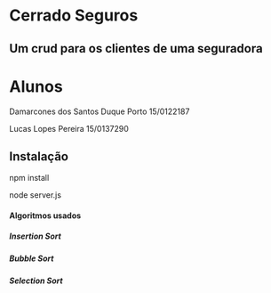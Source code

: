 # Cerrado Seguros
## Um crud para os clientes de uma  seguradora 
#  Alunos
Damarcones dos Santos Duque Porto 15/0122187

Lucas Lopes Pereira 15/0137290


## Instalação
npm install

node server.js


#### Algoritmos usados

##### Insertion Sort
##### Bubble Sort 
##### Selection Sort

